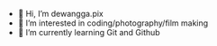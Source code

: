 - 👋 Hi, I’m dewangga.pix
- 👀 I’m interested in coding/photography/film making
- 🌱 I’m currently learning Git and Github
